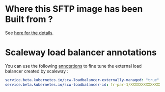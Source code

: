 # Where this SFTP image has been Built from ?

See [here for the details](https://github.com/camptocamp/georchestra-sftp/blob/k8s-bullseye/README.md).

# Scaleway load balancer annotations

You can use the following [annotations](https://github.com/scaleway/scaleway-cloud-controller-manager/blob/master/docs/loadbalancer-annotations.md) to fine tune the external load balancer
created by scaleway :

```yaml
service.beta.kubernetes.io/scw-loadbalancer-externally-managed: "true"
service.beta.kubernetes.io/scw-loadbalancer-id: fr-par-1/XXXXXXXXXXXXXXXXXXXXXXXXXXXXXXXXXXXX
```
